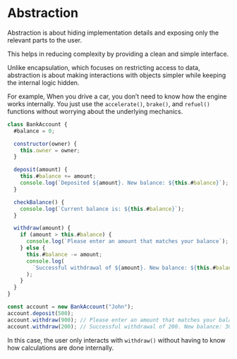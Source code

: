 # Abstraction

Abstraction is about hiding implementation details and exposing only the relevant parts to the user.

This helps in reducing complexity by providing a clean and simple interface.

Unlike encapsulation, which focuses on restricting access to data, abstraction is about making interactions with objects simpler while keeping the internal logic hidden.

For example, When you drive a car, you don’t need to know how the engine works internally. You just use the `accelerate()`, `brake()`, and `refuel()` functions without worrying about the underlying mechanics.

```js
class BankAccount {
  #balance = 0;

  constructor(owner) {
    this.owner = owner;
  }

  deposit(amount) {
    this.#balance += amount;
    console.log(`Deposited ${amount}. New balance: ${this.#balance}`);
  }

  checkBalance() {
    console.log(`Current balance is: ${this.#balance}`);
  }

  withdraw(amount) {
    if (amount > this.#balance) {
      console.log(`Please enter an amount that matches your balance`);
    } else {
      this.#balance -= amount;
      console.log(
        `Successful withdrawal of ${amount}. New balance: ${this.#balance}`,
      );
    }
  }
}

const account = new BankAccount("John");
account.deposit(500);
account.withdraw(900); // Please enter an amount that matches your balance
account.withdraw(200); // Successful withdrawal of 200. New balance: 300
```

In this case, the user only interacts with `withdraw()` without having to know how calculations are done internally.
